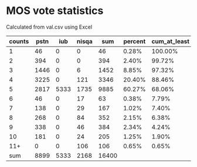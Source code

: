 # MOS vote statistics

Calculated from val.csv using Excel

| counts | pstn | iub  | nisqa | sum   | percent | cum_at_least |
|--------|------|------|-------|-------|---------|--------------|
| 1      | 46   | 0    | 0     | 46    | 0.28%   | 100.00%      |
| 2      | 394  | 0    | 0     | 394   | 2.40%   | 99.72%       |
| 3      | 1446 | 0    | 6     | 1452  | 8.85%   | 97.32%       |
| 4      | 3225 | 0    | 121   | 3346  | 20.40%  | 88.46%       |
| 5      | 2817 | 5333 | 1735  | 9885  | 60.27%  | 68.06%       |
| 6      | 46   | 0    | 17    | 63    | 0.38%   | 7.79%        |
| 7      | 138  | 0    | 29    | 167   | 1.02%   | 7.40%        |
| 8      | 268  | 0    | 84    | 352   | 2.15%   | 6.38%        |
| 9      | 338  | 0    | 46    | 384   | 2.34%   | 4.24%        |
| 10     | 181  | 0    | 24    | 205   | 1.25%   | 1.90%        |
| 11+    | 0    | 0    | 106   | 106   | 0.65%   | 0.65%        |
| sum    | 8899 | 5333 | 2168  | 16400 |         |              |